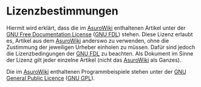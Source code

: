 # Lizenzbestimmungen

Hiermit wird erklärt, dass die im [AsuroWiki][1] enthaltenen Artikel unter der [GNU Free Documentation License][2] ([GNU FDL][3]) stehen. Diese Lizenz erlaubt es, Artikel aus dem [AsuroWiki][1] anderswo zu verwenden, ohne die Zustimmung der jeweiligen Urheber einholen zu müssen. Dafür sind jedoch die Lizenzbedingungen der [GNU FDL][3] zu beachten. Als Dokument im Sinne der Lizenz gilt jeder einzelne Artikel (nicht das [AsuroWiki][1] als Ganzes). <vspace>

Die im [AsuroWiki][1] enthaltenen Programmbeispiele stehen unter der [GNU General Public Licence][4] ([GNU GPL][5]). <vspace>

 [1]: http://www.asurowiki.de/pmwiki/pmwiki.php/Main/HomePage
 [2]: http://www.gnu.org/copyleft/fdl.html
 [3]: http://www.asurowiki.de/pmwiki/pmwiki.php/Main/GNUFDL
 [4]: http://www.gnu.org/licenses/gpl.html
 [5]: http://www.asurowiki.de/pmwiki/pmwiki.php/Main/GNUGPL

